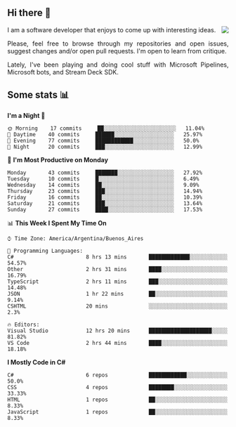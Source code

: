 ## Hi there :slightly_smiling_face:

<img src="https://github-readme-stats.vercel.app/api?username=victorgrycuk&show_icons=true&count_private=true&title_color=F7941E&icon_color=F7941E" align="right">

<p align="justify">
I am a software developer that enjoys to come up with interesting ideas.
<p/>

<p align= "justify">
Please, feel free to browse through my repositories and open issues, suggest changes and/or open pull requests. I'm open to learn from critique.
<p/>

<p align= "justify">
Lately, I've been playing and doing cool stuff with Microsoft Pipelines, Microsoft bots, and Stream Deck SDK.
<p/>

## Some stats :bar_chart:
<!--START_SECTION:waka-->
**I'm a Night 🦉** 

```text
🌞 Morning    17 commits     ██░░░░░░░░░░░░░░░░░░░░░░░   11.04% 
🌆 Daytime    40 commits     ██████░░░░░░░░░░░░░░░░░░░   25.97% 
🌃 Evening    77 commits     ████████████░░░░░░░░░░░░░   50.0% 
🌙 Night      20 commits     ███░░░░░░░░░░░░░░░░░░░░░░   12.99%

```
📅 **I'm Most Productive on Monday** 

```text
Monday       43 commits     ███████░░░░░░░░░░░░░░░░░░   27.92% 
Tuesday      10 commits     █░░░░░░░░░░░░░░░░░░░░░░░░   6.49% 
Wednesday    14 commits     ██░░░░░░░░░░░░░░░░░░░░░░░   9.09% 
Thursday     23 commits     ███░░░░░░░░░░░░░░░░░░░░░░   14.94% 
Friday       16 commits     ██░░░░░░░░░░░░░░░░░░░░░░░   10.39% 
Saturday     21 commits     ███░░░░░░░░░░░░░░░░░░░░░░   13.64% 
Sunday       27 commits     ████░░░░░░░░░░░░░░░░░░░░░   17.53%

```


📊 **This Week I Spent My Time On** 

```text
⌚︎ Time Zone: America/Argentina/Buenos_Aires

💬 Programming Languages: 
C#                       8 hrs 13 mins       █████████████░░░░░░░░░░░░   54.57% 
Other                    2 hrs 31 mins       ████░░░░░░░░░░░░░░░░░░░░░   16.79% 
TypeScript               2 hrs 11 mins       ███░░░░░░░░░░░░░░░░░░░░░░   14.48% 
JSON                     1 hr 22 mins        ██░░░░░░░░░░░░░░░░░░░░░░░   9.14% 
CSHTML                   20 mins             ░░░░░░░░░░░░░░░░░░░░░░░░░   2.3%

🔥 Editors: 
Visual Studio            12 hrs 20 mins      ████████████████████░░░░░   81.82% 
VS Code                  2 hrs 44 mins       ████░░░░░░░░░░░░░░░░░░░░░   18.18%

```

**I Mostly Code in C#** 

```text
C#                       6 repos             ████████████░░░░░░░░░░░░░   50.0% 
CSS                      4 repos             ████████░░░░░░░░░░░░░░░░░   33.33% 
HTML                     1 repos             ██░░░░░░░░░░░░░░░░░░░░░░░   8.33% 
JavaScript               1 repos             ██░░░░░░░░░░░░░░░░░░░░░░░   8.33%

```



<!--END_SECTION:waka-->
